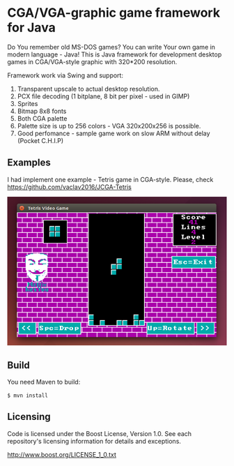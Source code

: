 # CGA/VGA-graphic game framework for Java

Do You remember old MS-DOS games? You can write Your own game in modern language - Java! This is Java framework for development desktop games in CGA/VGA-style graphic with 320*200 resolution.

Framework work via Swing and support:

1. Transparent upscale to actual desktop resolution.
2. PCX file decoding (1 bitplane, 8 bit per pixel - used in GIMP)
3. Sprites
4. Bitmap 8x8 fonts
5. Both CGA palette
6. Palette size is up to 256 colors - VGA 320x200x256 is possible.
7. Good perfomance - sample game work on slow ARM without delay (Pocket C.H.I.P)

## Examples

I had implement one example - Tetris game in CGA-style. Please, check https://github.com/vaclav2016/JCGA-Tetris

![Tetris Video Game](screenshot-tetris.png)

## Build

You need Maven to build:

    $ mvn install

## Licensing

Code is licensed under the Boost License, Version 1.0. See each
repository's licensing information for details and exceptions.

http://www.boost.org/LICENSE_1_0.txt
